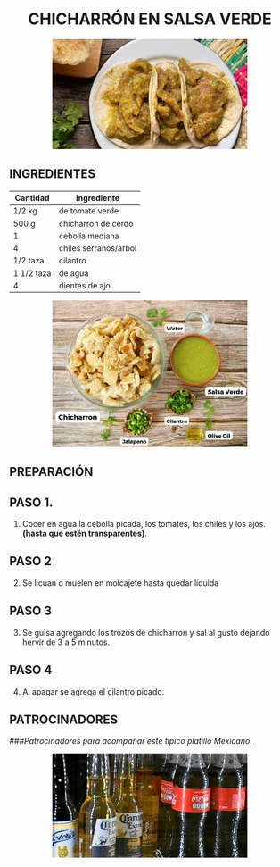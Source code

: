 # <div align="center"> CHICHARRÓN EN SALSA VERDE </div>  

<p align="center">
<img src="images/chicharron.jpg" width="350">
</p>

## INGREDIENTES  

| Cantidad       | Ingrediente             |
|----------------|-------------------------|
| 1/2 kg         | de tomate verde         |
|  500 g         | chicharron de cerdo     |
|   1            | cebolla mediana         |
|   4            | chiles serranos/arbol   |
| 1/2 taza       | cilantro                |
| 1 1/2 taza     | de agua                 |
| 4              | dientes de ajo          |        


<p align="center">
<img src="images/ingredientes.jpg" width="350">
</p>

## PREPARACIÓN

 ## PASO 1. 
 1. Cocer en agua la cebolla picada, los tomates, los chiles y los ajos.  __(hasta que estén transparentes)__.
 ## PASO 2
 2. Se licuan o muelen en molcajete hasta quedar liquida 
 ## PASO 3
 3. Se guisa agregando los trozos de chicharron y sal al gusto dejando hervir de 3 a 5 minutos.
 ## PASO 4
 4. Al apagar se agrega el cilantro picado.
## PATROCINADORES

###_Patrocinadores para acompañar este tipico platillo Mexicano._ 

<p align="center">
<img src="images/patrocinadores.jpg" width="350">
</p>

